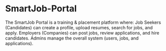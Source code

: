# SmartJob-Portal
The SmartJob Portal is a training &amp; placement platform where:  Job Seekers (Candidates) can create a profile, upload resumes, search for jobs, and apply.  Employers (Companies) can post jobs, review applications, and hire candidates.  Admins manage the overall system (users, jobs, and applications).
